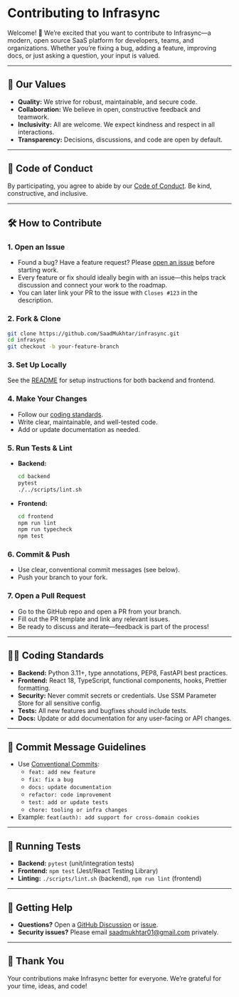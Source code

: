 # Contributing to Infrasync

Welcome! 🚀 We’re excited that you want to contribute to Infrasync—a modern, open source SaaS platform for developers, teams, and organizations. Whether you’re fixing a bug, adding a feature, improving docs, or just asking a question, your input is valued.

---

## 🤝 Our Values

- **Quality:** We strive for robust, maintainable, and secure code.
- **Collaboration:** We believe in open, constructive feedback and teamwork.
- **Inclusivity:** All are welcome. We expect kindness and respect in all interactions.
- **Transparency:** Decisions, discussions, and code are open by default.

---

## 📝 Code of Conduct

By participating, you agree to abide by our [Code of Conduct](CODE_OF_CONDUCT.md). Be kind, constructive, and inclusive.

---

## 🛠️ How to Contribute

### 1. **Open an Issue**

- Found a bug? Have a feature request? Please [open an issue](https://github.com/SaadMukhtar/infrasync/issues) before starting work.
- Every feature or fix should ideally begin with an issue—this helps track discussion and connect your work to the roadmap.
- You can later link your PR to the issue with `Closes #123` in the description.

### 2. **Fork & Clone**

```bash
git clone https://github.com/SaadMukhtar/infrasync.git
cd infrasync
git checkout -b your-feature-branch
```

### 3. **Set Up Locally**

See the [README](README.md) for setup instructions for both backend and frontend.

### 4. **Make Your Changes**

- Follow our [coding standards](#coding-standards).
- Write clear, maintainable, and well-tested code.
- Add or update documentation as needed.

### 5. **Run Tests & Lint**

- **Backend:**
  ```bash
  cd backend
  pytest
  ./../scripts/lint.sh
  ```
- **Frontend:**
  ```bash
  cd frontend
  npm run lint
  npm run typecheck
  npm test
  ```

### 6. **Commit & Push**

- Use clear, conventional commit messages (see below).
- Push your branch to your fork.

### 7. **Open a Pull Request**

- Go to the GitHub repo and open a PR from your branch.
- Fill out the PR template and link any relevant issues.
- Be ready to discuss and iterate—feedback is part of the process!

---

## 🧑‍💻 Coding Standards

- **Backend:** Python 3.11+, type annotations, PEP8, FastAPI best practices.
- **Frontend:** React 18, TypeScript, functional components, hooks, Prettier formatting.
- **Security:** Never commit secrets or credentials. Use SSM Parameter Store for all sensitive config.
- **Tests:** All new features and bugfixes should include tests.
- **Docs:** Update or add documentation for any user-facing or API changes.

---

## 📝 Commit Message Guidelines

- Use [Conventional Commits](https://www.conventionalcommits.org/en/v1.0.0/):
  - `feat: add new feature`
  - `fix: fix a bug`
  - `docs: update documentation`
  - `refactor: code improvement`
  - `test: add or update tests`
  - `chore: tooling or infra changes`
- Example: `feat(auth): add support for cross-domain cookies`

---

## 🧪 Running Tests

- **Backend:** `pytest` (unit/integration tests)
- **Frontend:** `npm test` (Jest/React Testing Library)
- **Linting:** `./scripts/lint.sh` (backend), `npm run lint` (frontend)

---

## 💬 Getting Help

- **Questions?** Open a [GitHub Discussion](https://github.com/SaadMukhtar/infrasync/discussions) or [issue](https://github.com/SaadMukhtar/infrasync/issues).
- **Security issues?** Please email [saadmukhtar01@gmail.com](mailto:saadmukhtar01@gmail.com) privately.

---

## 🙏 Thank You

Your contributions make Infrasync better for everyone. We’re grateful for your time, ideas, and code!

